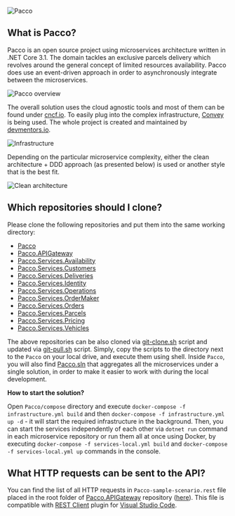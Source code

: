 ![Pacco](https://raw.githubusercontent.com/devmentors/Pacco/master/assets/pacco_logo.png)

**What is Pacco?**
----------------

Pacco is an open source project using microservices architecture written in .NET Core 3.1. The domain tackles an exclusive parcels delivery which revolves around the general concept of limited resources availability. Pacco does use an event-driven approach in order to asynchronously integrate between the microservices.

![Pacco overview](https://raw.githubusercontent.com/devmentors/Pacco/master/assets/pacco_overview.png)

The overall solution uses the cloud agnostic tools and most of them can be found under [cncf.io](https://cncf.io). To easily plug into the complex infrastructure, [Convey](https://convey-stack.github.io) is being used. The whole project is created and maintained by [devmentors.io](https://devmentors.io).

![Infrastructure](https://raw.githubusercontent.com/devmentors/Pacco/master/assets/infrastructure.png)

Depending on the particular microservice complexity, either the clean architecture + DDD approach (as presented below) is used or another style that is the best fit.

![Clean architecture](https://raw.githubusercontent.com/devmentors/Pacco/master/assets/clean_architecture.png)


**Which repositories should I clone?**
----------------

Please clone the following repositories and put them into the same working directory:

- [Pacco](https://github.com/devmentors/Pacco)
- [Pacco.APIGateway](https://github.com/devmentors/Pacco.APIGateway)
- [Pacco.Services.Availability](https://github.com/devmentors/Pacco.Services.Availability)
- [Pacco.Services.Customers](https://github.com/devmentors/Pacco.Services.Customers)
- [Pacco.Services.Deliveries](https://github.com/devmentors/Pacco.Services.Deliveries)
- [Pacco.Services.Identity](https://github.com/devmentors/Pacco.Services.Identity)
- [Pacco.Services.Operations](https://github.com/devmentors/Pacco.Services.Operations)
- [Pacco.Services.OrderMaker](https://github.com/devmentors/Pacco.Services.OrderMaker)
- [Pacco.Services.Orders](https://github.com/devmentors/Pacco.Services.Orders)
- [Pacco.Services.Parcels](https://github.com/devmentors/Pacco.Services.Parcels)
- [Pacco.Services.Pricing](https://github.com/devmentors/Pacco.Services.Pricing)
- [Pacco.Services.Vehicles](https://github.com/devmentors/Pacco.Services.Vehicles)

The above repositories can be also cloned via [git-clone.sh](https://github.com/devmentors/Pacco/blob/master/scripts/git-clone.sh) script and updated via [git-pull.sh](https://github.com/devmentors/Pacco/blob/master/scripts/git-pull.sh) script. Simply, copy the scripts to the directory next to the `Pacco` on your local drive, and execute them using shell. Inside `Pacco`, you will also find [Pacco.sln](https://github.com/devmentors/Pacco/blob/master/Pacco.sln)  that aggregates all the microservices under a single solution, in order to make it easier to work with during the local development.

**How to start the solution?**

Open `Pacco/compose` directory and execute `docker-compose -f infrastructure.yml build` and then `docker-compose -f infrastructure.yml up -d` - it will start the required infrastructure in the background. Then, you can start the services independently of each other via `dotnet run` command in each microservice repository or run them all at once using Docker, by executing `docker-compose -f services-local.yml build` and `docker-compose -f services-local.yml up` commands in the console.

**What HTTP requests can be sent to the API?**
----------------

You can find the list of all HTTP requests in `Pacco-sample-scenario.rest` file placed in the root folder of [Pacco.APIGateway](https://github.com/devmentors/Pacco.APIGateway) repository ([here](https://github.com/devmentors/Pacco.APIGateway/blob/master/Pacco-sample-scenario.rest)). 
This file is compatible with [REST Client](https://marketplace.visualstudio.com/items?itemName=humao.rest-client) plugin for [Visual Studio Code](https://code.visualstudio.com). 